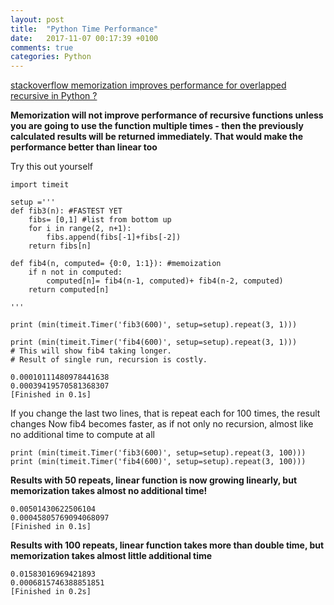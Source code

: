 ```yaml
---
layout: post
title:  "Python Time Performance"
date:   2017-11-07 00:17:39 +0100
comments: true  
categories: Python
---
```



[stackoverflow memorization improves performance for overlapped recursive in Python ?](https://stackoverflow.com/questions/38783043/does-python-memorization-improve-performance-of-recursive-functions)

**Memorization will not improve performance of recursive functions unless you are going to use the function multiple times - then the previously calculated results will be returned immediately. That would make the performance better than linear too**

Try this out yourself
```
import timeit

setup ='''
def fib3(n): #FASTEST YET
    fibs= [0,1] #list from bottom up
    for i in range(2, n+1):
        fibs.append(fibs[-1]+fibs[-2])
    return fibs[n]

def fib4(n, computed= {0:0, 1:1}): #memoization
    if n not in computed:
        computed[n]= fib4(n-1, computed)+ fib4(n-2, computed)
    return computed[n]

'''

print (min(timeit.Timer('fib3(600)', setup=setup).repeat(3, 1)))

print (min(timeit.Timer('fib4(600)', setup=setup).repeat(3, 1)))
# This will show fib4 taking longer.
# Result of single run, recursion is costly.

0.00010111480978441638
0.00039419570581368307
[Finished in 0.1s]
```  
If you change the last two lines, that is repeat each for 100 times, the result changes Now fib4 becomes faster, as if not only no recursion, almost like no additional time to compute at all
```
print (min(timeit.Timer('fib3(600)', setup=setup).repeat(3, 100)))
print (min(timeit.Timer('fib4(600)', setup=setup).repeat(3, 100)))
```

**Results with 50 repeats, linear function is now growing linearly, but memorization takes almost no additional time!**
```
0.00501430622506104
0.00045805769094068097
[Finished in 0.1s]
```

**Results with 100 repeats, linear function takes more than double time, but memorization takes almost little additional time**
```
0.01583016969421893
0.0006815746388851851
[Finished in 0.2s]
```
